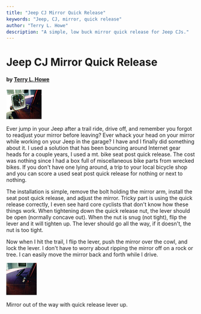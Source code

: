 ```yaml
---
title: "Jeep CJ Mirror Quick Release"
keywords: "Jeep, CJ, mirror, quick release"
author: "Terry L. Howe"
description: "A simple, low buck mirror quick release for Jeep CJs."
---
```


# Jeep CJ Mirror Quick Release

#### by [Terry L. Howe](mailto:txh3202@worldnet.att.net)

[![Mirror Quick Release](mirror1t.jpg)](mirror1.jpg)

Ever jump in your Jeep after a trail ride, drive off, and remember
you forgot to readjust your mirror before leaving?  Ever whack your
head on your mirror while working on your Jeep in the garage?  I have
and I finally did something about it.  I used a solution that has
been bouncing around Internet gear heads for a couple years, I used
a mt. bike seat post quick release.  The cost was nothing since I
had a box full of miscellaneous bike parts from wrecked bikes.  If
you don't have one lying around, a trip to your local bicycle shop
and you can score a used seat post quick release for nothing or
next to nothing.

The installation is simple, remove the bolt holding the mirror arm,
install the seat post quick release, and adjust the mirror.  Tricky part
is using the quick release correctly, I even see hard core cyclists
that don't know how these things work.  When tightening down the
quick release nut, the lever should be open (normally concave out).
When the nut is snug (not tight), flip the lever and it will tighten
up.  The lever should go all the way, if it doesn't, the nut is too
tight.

Now when I hit the trail, I flip the lever, push the mirror over
the cowl, and lock the lever.  I don't have to worry about ripping
the mirror off on a rock or tree.  I can easily move the mirror back
and forth while I drive.

[![Mirror Quick Release](mirror2t.jpg)](mirror2.jpg)

Mirror out of the way with quick release lever up.